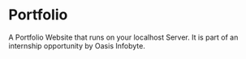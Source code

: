 # Portfolio
A Portfolio Website that runs on your localhost Server. It is part of an internship opportunity by Oasis Infobyte.
